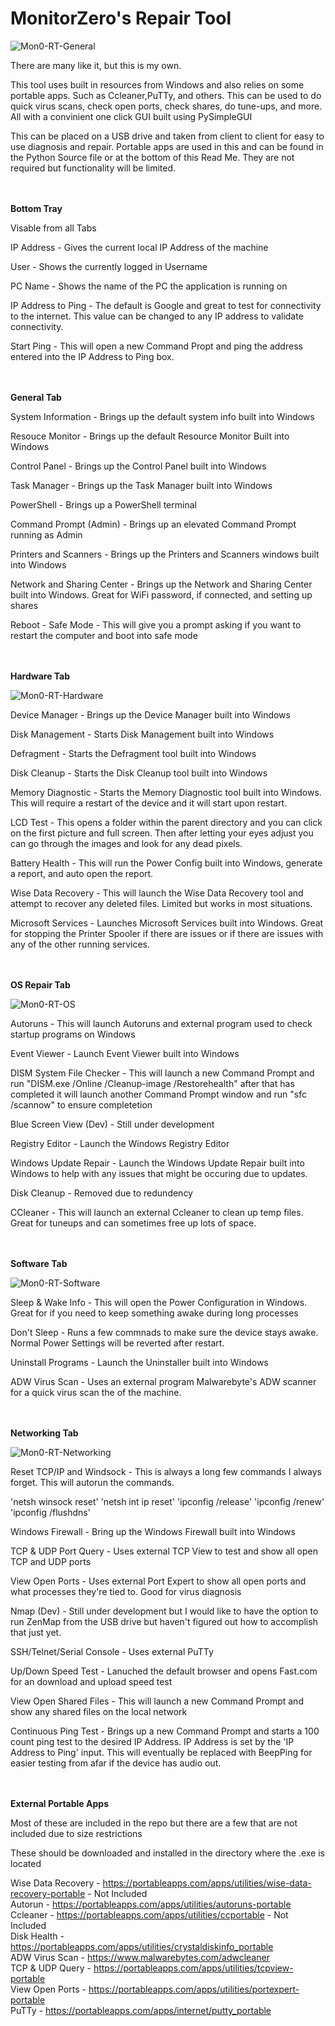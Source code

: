 # MonitorZero's Repair Tool

![Mon0-RT-General](https://user-images.githubusercontent.com/84548743/157490948-b5834a79-bc28-418b-b55f-0cb500ab5207.PNG)

There are many like it, but this is my own.

This tool uses built in resources from Windows and also relies on some portable apps. Such as Ccleaner,PuTTy, and others. This can be used to do quick virus scans, check open ports, check shares, do tune-ups, and more. All with a convinient one click GUI built using PySimpleGUI

This can be placed on a USB drive and taken from client to client for easy to use diagnosis and repair. Portable apps are used in this and can be found in the Python Source file or at the bottom of this Read Me. They are not required but functionality will be limited.

</br></br>
<b>Bottom Tray</b>

Visable from all Tabs

IP Address - Gives the current local IP Address of the machine

User - Shows the currently logged in Username

PC Name - Shows the name of the PC the application is running on

IP Address to Ping - The default is Google and great to test for connectivity to the internet. This value can be changed to any IP address to validate connectivity.

Start Ping - This will open a new Command Propt and ping the address entered into the IP Address to Ping box.

</br></br>
<b>General Tab</b>

System Information - Brings up the default system info built into Windows

Resouce Monitor - Brings up the default Resource Monitor Built into Windows

Control Panel - Brings up the Control Panel built into Windows

Task Manager - Brings up the Task Manager built into Windows

PowerShell - Brings up a PowerShell terminal

Command Prompt (Admin) - Brings up an elevated Command Prompt running as Admin

Printers and Scanners - Brings up the Printers and Scanners windows built into Windows

Network and Sharing Center - Brings up the Network and Sharing Center built into Windows. Great for WiFi password, if connected, and setting up shares

Reboot - Safe Mode - This will give you a prompt asking if you want to restart the computer and boot into safe mode

</br></br>
<b>Hardware Tab</b>

![Mon0-RT-Hardware](https://user-images.githubusercontent.com/84548743/157502417-6af9f785-ec4f-4ddb-84aa-459d131e9cc5.PNG)

Device Manager - Brings up the Device Manager built into Windows

Disk Management - Starts Disk Management built into Windows

Defragment - Starts the Defragment tool built into Windows

Disk Cleanup - Starts the Disk Cleanup tool built into Windows

Memory Diagnostic - Starts the Memory Diagnostic tool built into Windows. This will require a restart of the device and it will start upon restart.

LCD Test - This opens a folder within the parent directory and you can click on the first picture and full screen. Then after letting your eyes adjust you can go through the images and look for any dead pixels.

Battery Health - This will run the Power Config built into Windows, generate a report, and auto open the report.

Wise Data Recovery - This will launch the Wise Data Recovery tool and attempt to recover any deleted files. Limited but works in most situations.

Microsoft Services - Launches Microsoft Services built into Windows. Great for stopping the Printer Spooler if there are issues or if there are issues with any of the other running services.

</br></br>
<b>OS Repair Tab</b>

![Mon0-RT-OS](https://user-images.githubusercontent.com/84548743/157503566-5d19d060-be3e-49b4-ac23-7d133ef23e2a.PNG)

Autoruns - This will launch Autoruns and external program used to check startup programs on Windows

Event Viewer - Launch Event Viewer built into Windows

DISM System File Checker - This will launch a new Command Prompt and run "DISM.exe /Online /Cleanup-image /Restorehealth" after that has completed it will launch another Command Prompt window and run "sfc /scannow" to ensure completetion 

Blue Screen View (Dev) - Still under development

Registry Editor - Launch the Windows Registry Editor

Windows Update Repair - Launch the Windows Update Repair built into Windows to help with any issues that might be occuring due to updates.

Disk Cleanup - Removed due to redundency

CCleaner - This will launch an external Ccleaner to clean up temp files. Great for tuneups and can sometimes free up lots of space.

</br></br>
<b>Software Tab</b>

![Mon0-RT-Software](https://user-images.githubusercontent.com/84548743/157505496-0da7c1af-7664-4eba-9584-b4db04beb36d.PNG)

Sleep & Wake Info - This will open the Power Configuration in Windows. Great for if you need to keep something awake during long processes

Don't Sleep - Runs a few commnads to make sure the device stays awake. Normal Power Settings will be reverted after restart.

Uninstall Programs - Launch the Uninstaller built into Windows

ADW Virus Scan - Uses an external program Malwarebyte's ADW scanner for a quick virus scan the of the machine.

</br></br>
<b>Networking Tab</b>

![Mon0-RT-Networking](https://user-images.githubusercontent.com/84548743/157506073-96e4e25c-47ad-4de9-9143-f45ab882d04c.PNG)

Reset TCP/IP and Windsock - This is always a long few commands I always forget. This will autorun the commands.

'netsh winsock reset'
'netsh int ip reset'
'ipconfig /release'
'ipconfig /renew'
'ipconfig /flushdns'

Windows Firewall - Bring up the Windows Firewall built into Windows

TCP & UDP Port Query - Uses external TCP View to test and show all open TCP and UDP ports

View Open Ports - Uses external Port Expert to show all open ports and what processes they're tied to. Good for virus diagnosis

Nmap (Dev) - Still under development but I would like to have the option to run ZenMap from the USB drive but haven't figured out how to accomplish that just yet.

SSH/Telnet/Serial Console - Uses external PuTTy

Up/Down Speed Test - Lanuched the default browser and opens Fast.com for an download and upload speed test

View Open Shared Files - This will launch a new Command Prompt and show any shared files on the local network

Continuous Ping Test - Brings up a new Command Prompt and starts a 100 count ping test to the desired IP Address. IP Address is set by the 'IP Address to Ping' input. This will eventually be replaced with BeepPing for easier testing from afar if the device has audio out.

</br></br>
<b>External Portable Apps</b>

Most of these are included in the repo but there are a few that are not included due to size restrictions

These should be downloaded and installed in the directory where the .exe is located

Wise Data Recovery - https://portableapps.com/apps/utilities/wise-data-recovery-portable - Not Included</br>
Autorun - https://portableapps.com/apps/utilities/autoruns-portable</br>
Ccleaner - https://portableapps.com/apps/utilities/ccportable - Not Included</br>
Disk Health - https://portableapps.com/apps/utilities/crystaldiskinfo_portable</br>
ADW Virus Scan - https://www.malwarebytes.com/adwcleaner</br>
TCP & UDP Query - https://portableapps.com/apps/utilities/tcpview-portable</br>
View Open Ports - https://portableapps.com/apps/utilities/portexpert-portable</br>
PuTTy - https://portableapps.com/apps/internet/putty_portable</br>
